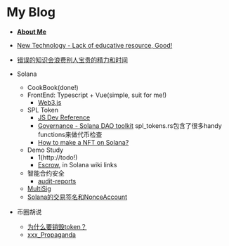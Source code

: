 # My Blog
- **[About Me](https://github.com/jackalchenxu/jackalchenxu/issues/8)**

- [New Technology - Lack of educative resource, Good!](https://github.com/jackalchenxu/jackalchenxu.github.io/issues/1)
- [错误的知识会浪费别人宝贵的精力和时间](https://github.com/jackalchenxu/jackalchenxu.github.io/issues/2)
- Solana 
  - CookBook(done!)
  - FrontEnd: Typescript + Vue(simple, suit for me!)
    - [Web3.js](https://solana-labs.github.io/solana-web3.js/modules.html)
  - SPL Token
    - [JS Dev Reference](https://solana-labs.github.io/solana-program-library/token/js/modules.html)
    - [Governance - Solana DAO toolkit](https://github.com/solana-labs/solana-program-library/tree/master/governance) spl_tokens.rs包含了很多handy functions来做代币检查
    - [How to make a NFT on Solana?](https://github.com/jackalchenxu/jackalchenxu.github.io/issues/4)
  - Demo Study
    - 1(http://todo!)
    - [Escrow](https://paulx.dev/blog/2021/01/14/programming-on-solana-an-introduction/), in Solana wiki links
  - 智能合约安全
    - [audit-reports](https://github.com/blocksecteam/audit-reports)
  - [MultiSig](https://github.com/jackalchenxu/jackalchenxu.github.io/issues/5)
  - [Solana的交易签名和NonceAccount](https://github.com/jackalchenxu/jackalchenxu/issues/7)
- 币圈胡说
  - [为什么要销毁token？](https://github.com/jackalchenxu/jackalchenxu.github.io/issues/3)
  - [xxx_Propaganda](https://github.com/jackalchenxu/jackalchenxu.github.io/issues/6)  

